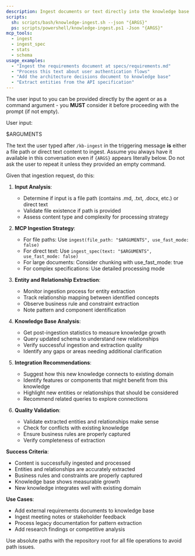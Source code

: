 ```yaml
---
description: Ingest documents or text directly into the knowledge base for entity extraction and relationship mapping.
scripts:
  sh: scripts/bash/knowledge-ingest.sh --json "{ARGS}"
  ps: scripts/powershell/knowledge-ingest.ps1 -Json "{ARGS}"
mcp_tools:
  - ingest
  - ingest_spec
  - stats
  - schema
usage_examples:
  - "Ingest the requirements document at specs/requirements.md"
  - "Process this text about user authentication flows"
  - "Add the architecture decisions document to knowledge base"
  - "Extract entities from the API specification"
---
```


The user input to you can be provided directly by the agent or as a command argument - you **MUST** consider it before proceeding with the prompt (if not empty).

User input:

$ARGUMENTS

The text the user typed after `/kb-ingest` in the triggering message **is** either a file path or direct text content to ingest. Assume you always have it available in this conversation even if `{ARGS}` appears literally below. Do not ask the user to repeat it unless they provided an empty command.

Given that ingestion request, do this:

1. **Input Analysis**:
   - Determine if input is a file path (contains .md, .txt, .docx, etc.) or direct text
   - Validate file existence if path is provided
   - Assess content type and complexity for processing strategy

2. **MCP Ingestion Strategy**:
   - For file paths: Use `ingest(file_path: "$ARGUMENTS", use_fast_mode: false)`
   - For direct text: Use `ingest_spec(text: "$ARGUMENTS", use_fast_mode: false)`
   - For large documents: Consider chunking with use_fast_mode: true
   - For complex specifications: Use detailed processing mode

3. **Entity and Relationship Extraction**:
   - Monitor ingestion process for entity extraction
   - Track relationship mapping between identified concepts
   - Observe business rule and constraint extraction
   - Note pattern and component identification

4. **Knowledge Base Analysis**:
   - Get post-ingestion statistics to measure knowledge growth
   - Query updated schema to understand new relationships
   - Verify successful ingestion and extraction quality
   - Identify any gaps or areas needing additional clarification

5. **Integration Recommendations**:
   - Suggest how this new knowledge connects to existing domain
   - Identify features or components that might benefit from this knowledge
   - Highlight new entities or relationships that should be considered
   - Recommend related queries to explore connections

6. **Quality Validation**:
   - Validate extracted entities and relationships make sense
   - Check for conflicts with existing knowledge
   - Ensure business rules are properly captured
   - Verify completeness of extraction

**Success Criteria**:
- Content is successfully ingested and processed
- Entities and relationships are accurately extracted
- Business rules and constraints are properly captured
- Knowledge base shows measurable growth
- New knowledge integrates well with existing domain

**Use Cases**:
- Add external requirements documents to knowledge base
- Ingest meeting notes or stakeholder feedback
- Process legacy documentation for pattern extraction
- Add research findings or competitive analysis

Use absolute paths with the repository root for all file operations to avoid path issues.